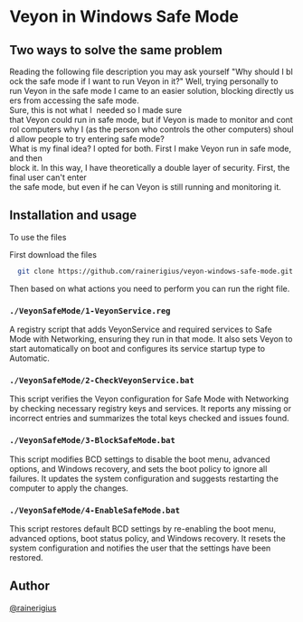 # Veyon in Windows Safe Mode

## Two ways to solve the same problem
Reading the following file description you may ask yourself "Why should I block the safe mode if I want to run Veyon in it?" Well, trying personally to run Veyon in the safe mode I came to an easier solution, blocking directly users from accessing the safe mode. Sure, this is not what I  needed so I made sure that Veyon could run in safe mode, but if Veyon is made to monitor and control computers why I (as the person who controls the other computers) should allow people to try entering safe mode? What is my final idea? I opted for both. First I make Veyon run in safe mode, and then block it. In this way, I have theoretically a double layer of security. First, the final user can't enter the safe mode, but even if he can Veyon is still running and monitoring it.

## Installation and usage

To use the files

First download the files
```bash
  git clone https://github.com/rainerigius/veyon-windows-safe-mode.git
```

Then based on what actions you need to perform you can run the right file.

### `./VeyonSafeMode/1-VeyonService.reg` 
A registry script that adds VeyonService and required services to Safe Mode with Networking, ensuring they run in that mode. It also sets Veyon to start automatically on boot and configures its service startup type to Automatic.

### `./VeyonSafeMode/2-CheckVeyonService.bat`
This script verifies the Veyon configuration for Safe Mode with Networking by checking necessary registry keys and services. It reports any missing or incorrect entries and summarizes the total keys checked and issues found.

### `./VeyonSafeMode/3-BlockSafeMode.bat`
This script modifies BCD settings to disable the boot menu, advanced options, and Windows recovery, and sets the boot policy to ignore all failures. It updates the system configuration and suggests restarting the computer to apply the changes.

### `./VeyonSafeMode/4-EnableSafeMode.bat`
This script restores default BCD settings by re-enabling the boot menu, advanced options, boot status policy, and Windows recovery. It resets the system configuration and notifies the user that the settings have been restored.

## Author
[@rainerigius](https://www.github.com/rainerigius)
